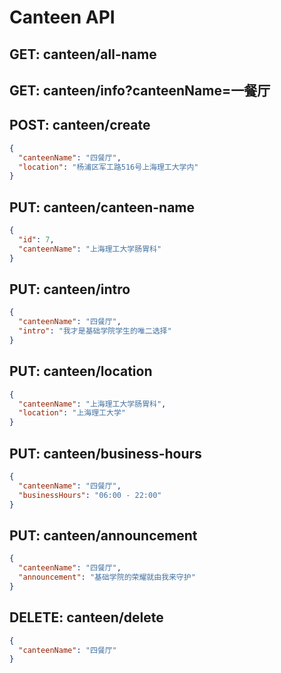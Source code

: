 # Canteen API

## GET: canteen/all-name

## GET: canteen/info?canteenName=一餐厅

## POST: canteen/create

```json
{
  "canteenName": "四餐厅",
  "location": "杨浦区军工路516号上海理工大学内"
}
```

## PUT: canteen/canteen-name

```json
{
  "id": 7,
  "canteenName": "上海理工大学肠胃科"
}
```

## PUT: canteen/intro

```json
{
  "canteenName": "四餐厅",
  "intro": "我才是基础学院学生的唯二选择"
}
```

## PUT: canteen/location

```json
{
  "canteenName": "上海理工大学肠胃科",
  "location": "上海理工大学"
}
```

## PUT: canteen/business-hours

```json
{
  "canteenName": "四餐厅",
  "businessHours": "06:00 - 22:00"
}
```

## PUT: canteen/announcement

```json
{
  "canteenName": "四餐厅",
  "announcement": "基础学院的荣耀就由我来守护"
}
```

## DELETE: canteen/delete

```json
{
  "canteenName": "四餐厅"
}
```